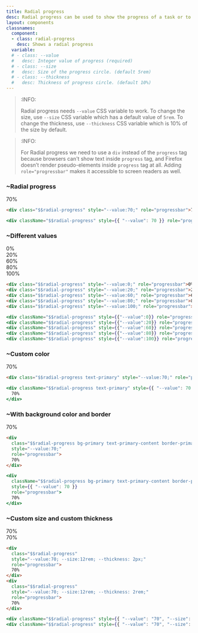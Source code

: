 ```yaml
---
title: Radial progress
desc: Radial progress can be used to show the progress of a task or to show the passing of time.
layout: components
classnames:
  component:
  - class: radial-progress
    desc: Shows a radial progress
  variable:
  # - class: --value
  #   desc: Integer value of progress (required)
  # - class: --size
  #   desc: Size of the progress circle. (default 5rem)
  # - class: --thickness
  #   desc: Thickness of progress circle. (default 10%)
---
```


<script>
  import Component from "$components/Component.svelte"
</script>

> :INFO:
>
> Radial progress needs `--value` CSS variable to work.
> To change the size, use `--size` CSS variable which has a default value of `5rem`.
> To change the thickness, use `--thickness` CSS variable which is 10% of the size by default.

> :INFO:
>
> For Radial progress we need to use a `div` instead of the `progress` tag because browsers can't show text inside `progress` tag, and Firefox doesn’t render pseudo-elements inside `progress` tag at all.
> Adding `role="progressbar"` makes it accessible to screen readers as well.


### ~Radial progress
<div class="radial-progress" style="--value:70;" role="progressbar">70%</div>

```html
<div class="$$radial-progress" style="--value:70;" role="progressbar">70%</div>
```
```jsx
<div className="$$radial-progress" style={{ "--value": 70 }} role="progressbar">70%</div>
```


### ~Different values
<div class="radial-progress" style="--value:0;" role="progressbar">0%</div>
<div class="radial-progress" style="--value:20;" role="progressbar">20%</div>
<div class="radial-progress" style="--value:60;" role="progressbar">60%</div>
<div class="radial-progress" style="--value:80;" role="progressbar">80%</div>
<div class="radial-progress" style="--value:100;" role="progressbar">100%</div>

```html
<div class="$$radial-progress" style="--value:0;" role="progressbar">0%</div>
<div class="$$radial-progress" style="--value:20;" role="progressbar">20%</div>
<div class="$$radial-progress" style="--value:60;" role="progressbar">60%</div>
<div class="$$radial-progress" style="--value:80;" role="progressbar">80%</div>
<div class="$$radial-progress" style="--value:100;" role="progressbar">100%</div>
```
```jsx
<div className="$$radial-progress" style={{"--value":0}} role="progressbar">0%</div>
<div className="$$radial-progress" style={{"--value":20}} role="progressbar">20%</div>
<div className="$$radial-progress" style={{"--value":60}} role="progressbar">60%</div>
<div className="$$radial-progress" style={{"--value":80}} role="progressbar">80%</div>
<div className="$$radial-progress" style={{"--value":100}} role="progressbar">100%</div>
```


### ~Custom color
<div class="radial-progress text-primary" style="--value:70;" role="progressbar">70%</div>

```html
<div class="$$radial-progress text-primary" style="--value:70;" role="progressbar">70%</div>
```
```jsx
<div className="$$radial-progress text-primary" style={{ "--value": 70 }} role="progressbar">
  70%
</div>
```


### ~With background color and border
<div class="radial-progress bg-primary text-primary-content border-4 border-primary" style="--value:70;" role="progressbar">70%</div>

```html
<div
  class="$$radial-progress bg-primary text-primary-content border-primary border-4"
  style="--value:70;"
  role="progressbar">
  70%
</div>
```
```jsx
<div
  className="$$radial-progress bg-primary text-primary-content border-primary border-4"
  style={{ "--value": 70 }}
  role="progressbar">
  70%
</div>
```


### ~Custom size and custom thickness
<div class="radial-progress" style="--value:70; --size:12rem; --thickness: 2px;" role="progressbar">70%</div>
<div class="radial-progress" style="--value:70; --size:12rem; --thickness: 2rem;" role="progressbar">70%</div>

```html
<div
  class="$$radial-progress"
  style="--value:70; --size:12rem; --thickness: 2px;"
  role="progressbar">
  70%
</div>
<div
  class="$$radial-progress"
  style="--value:70; --size:12rem; --thickness: 2rem;"
  role="progressbar">
  70%
</div>
```
```jsx
<div className="$$radial-progress" style={{ "--value": "70", "--size": "12rem", "--thickness": "2px" }} role="progressbar">70%</div>
<div className="$$radial-progress" style={{ "--value": "70", "--size": "12rem", "--thickness": "2rem" }} role="progressbar">70%</div>
```
